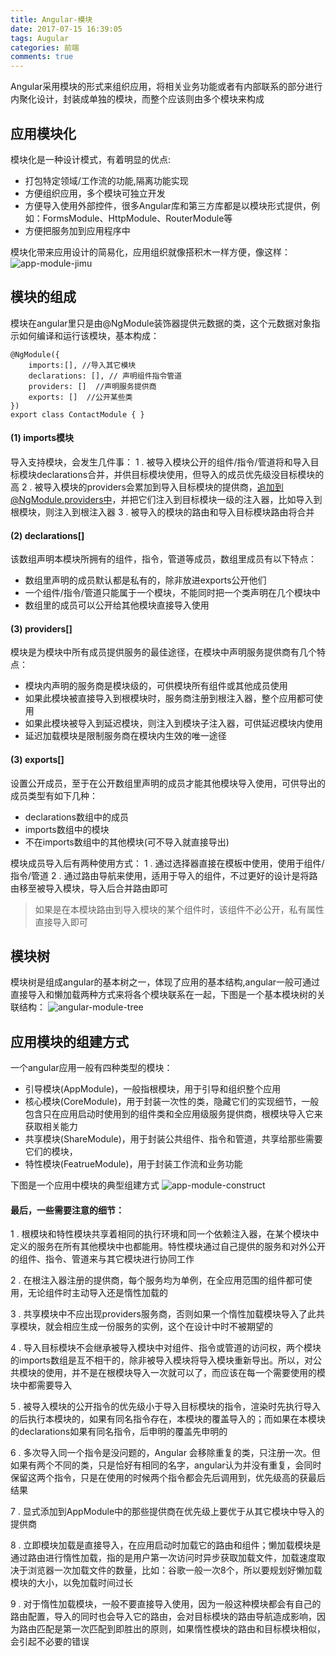 ```yaml
---
title: Angular-模块
date: 2017-07-15 16:39:05
tags: Augular
categories: 前端
comments: true
---
```


Angular采用模块的形式来组织应用，将相关业务功能或者有内部联系的部分进行内聚化设计，封装成单独的模块，而整个应该则由多个模块来构成

## 应用模块化
模块化是一种设计模式，有着明显的优点:
<!--more-->
- 打包特定领域/工作流的功能,隔离功能实现
- 方便组织应用，多个模块可独立开发
- 方便导入使用外部控件，很多Angular库和第三方库都是以模块形式提供，例如：FormsModule、HttpModule、RouterModule等
- 方便把服务加到应用程序中

模块化带来应用设计的简易化，应用组织就像搭积木一样方便，像这样：
![app-module-jimu](/images/app-module-jimu.jpg)

## 模块的组成
模块在angular里只是由@NgModule装饰器提供元数据的类，这个元数据对象指示如何编译和运行该模块，基本构成：

    @NgModule({
        imports:[], //导入其它模块
        declarations: [], // 声明组件指令管道
        providers: []  //声明服务提供商
        exports: []  //公开某些类
    })
    export class ContactModule { }


#### (1) imports模块
导入支持模块，会发生几件事：
1 . 被导入模块公开的组件/指令/管道将和导入目标模块declarations合并，并供目标模块使用，但导入的成员优先级没目标模块的高
2 . 被导入模块的providers会累加到导入目标模块的提供商，追加到@NgModule.providers中，并把它们注入到目标模块一级的注入器，比如导入到根模块，则注入到根注入器
3 . 被导入的模块的路由和导入目标模块路由将合并


#### (2) declarations[]
该数组声明本模块所拥有的组件，指令，管道等成员，数组里成员有以下特点：
+  数组里声明的成员默认都是私有的，除非放进exports公开他们
+  一个组件/指令/管道只能属于一个模块，不能同时把一个类声明在几个模块中
+  数组里的成员可以公开给其他模块直接导入使用


#### (3) providers[]
模块是为模块中所有成员提供服务的最佳途径，在模块中声明服务提供商有几个特点：
* 模块内声明的服务商是模块级的，可供模块所有组件或其他成员使用
* 如果此模块被直接导入到根模块时，服务商注册到根注入器，整个应用都可使用
* 如果此模块被导入到延迟模块，则注入到模块子注入器，可供延迟模块内使用
* 延迟加载模块是限制服务商在模块内生效的唯一途径


#### (3) exports[]
设置公开成员，至于在公开数组里声明的成员才能其他模块导入使用，可供导出的成员类型有如下几种：
- declarations数组中的成员
- imports数组中的模块
- 不在imports数组中的其他模块(可不导入就直接导出)

模块成员导入后有两种使用方式：
1 . 通过选择器直接在模板中使用，使用于组件/指令/管道
2 . 通过路由导航来使用，适用于导入的组件，不过更好的设计是将路由移至被导入模块，导入后合并路由即可
> 如果是在本模块路由到导入模块的某个组件时，该组件不必公开，私有属性直接导入即可

## 模块树
模块树是组成angular的基本树之一，体现了应用的基本结构,angular一般可通过直接导入和懒加载两种方式来将各个模块联系在一起，下图是一个基本模块树的关联结构：
![angular-module-tree](/images/module-tree.jpg)


## 应用模块的组建方式
一个angular应用一般有四种类型的模块：
- 引导模块(AppModule)，一般指根模块，用于引导和组织整个应用
- 核心模块(CoreModule)，用于封装一次性的类，隐藏它们的实现细节，一般包含只在应用启动时使用到的组件类和全应用级服务提供商，根模块导入它来获取相关能力
- 共享模块(ShareModule)，用于封装公共组件、指令和管道，共享给那些需要它们的模块，
- 特性模块(FeatrueModule)，用于封装工作流和业务功能

下图是一个应用中模块的典型组建方式
![app-module-construct](/images/app-construct.jpg)


#### 最后，一些需要注意的细节：

1 . 根模块和特性模块共享着相同的执行环境和同一个依赖注入器，在某个模块中定义的服务在所有其他模块中也都能用。特性模块通过自己提供的服务和对外公开的组件、指令、管道来与其它模块进行协同工作

2 . 在根注入器注册的提供商，每个服务均为单例，在全应用范围的组件都可使用，无论组件时主动导入还是惰性加载的

3 . 共享模块中不应出现providers服务商，否则如果一个惰性加载模块导入了此共享模块，就会相应生成一份服务的实例，这个在设计中时不被期望的

4 . 导入目标模块不会继承被导入模块中对组件、指令或管道的访问权，两个模块的imports数组是互不相干的，除非被导入模块将导入模块重新导出。所以，对公共模块的使用，并不是在根模块导入一次就可以了，而应该在每一个需要使用的模块中都需要导入

5 . 被导入模块的公开指令的优先级小于导入目标模块的指令，渲染时先执行导入的后执行本模块的，如果有同名指令存在，本模块的覆盖导入的；而如果在本模块的declarations如果有同名指令，后申明的覆盖先申明的

6 . 多次导入同一个指令是没问题的，Angular 会移除重复的类，只注册一次。但如果有两个不同的类，只是恰好有相同的名字，angular认为并没有重复，会同时保留这两个指令，只是在使用的时候两个指令都会先后调用到，优先级高的获最后结果

7 . 显式添加到AppModule中的那些提供商在优先级上要优于从其它模块中导入的提供商

8 . 立即模块加载是直接导入，在应用启动时加载它的路由和组件；懒加载模块是通过路由进行惰性加载，指的是用户第一次访问时异步获取加载文件，加载速度取决于浏览器一次加载文件的数量，比如：谷歌一般一次8个，所以要规划好懒加载模块的大小，以免加载时间过长

9 . 对于惰性加载模块，一般不要直接导入使用，因为一般这种模块都会有自己的路由配置，导入的同时也会导入它的路由，会对目标模块的路由导航造成影响，因为路由匹配是第一次匹配到即胜出的原则，如果惰性模块的路由和目标模块相似，会引起不必要的错误
